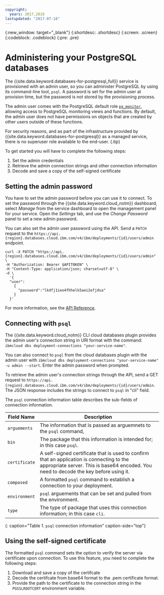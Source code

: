```yaml
---
copyright:
  years: 2017,2018
lastupdated: "2017-07-18"
---
```


{:new_window: target="_blank"}
{:shortdesc: .shortdesc}
{:screen: .screen}
{:codeblock: .codeblock}
{:pre: .pre}

# Administering your PostgreSQL databases

The {{site.data.keyword.databases-for-postgresql_full}} service is provisioned with an admin user, so you can administer PostgreSQL by using its command-line tool, `psql`. A password is set for the admin user at provision time, but the password is not stored by the provisioning process.

The admin user comes with the PostgreSQL default role [`pg_monitor`](https://www.postgresql.org/docs/10/static/default-roles.html), allowing access to PostgreSQL monitoring views and functions. By default, the admin user does not have permissions on objects that are created by other users outside of these functions.

For security reasons, and as part of the infrastructure provided by {{site.data.keyword.databases-for-postgresql}} as a managed service, there is no superuser role available to the end-user.
{.tip}

To get started you will have to complete the following steps:

1. Set the admin credentials
2. Retrieve the admin connection strings and other connection information
3. Decode and save a copy of the self-signed certificate

## Setting the admin password

You have to set the admin password before you can use it to connect. To set the password through the {{site.data.keyword.cloud_notm}} dashboard, select _Manage_ from the service dashboard to open the management panel for your service. Open the _Settings_ tab, and use the _Change Password_ panel to set a new admin password.

You can also set the admin user password using the API. Send a `PATCH` request to the `https://api.{region}.databases.cloud.ibm.com/v4/ibm/deployments/{id}/users/admin` endpoint.

```
curl -X PATCH "https://api.{region}.databases.cloud.ibm.com/v4/ibm/deployments/{id}/users/admin" \
-H "Authorization: Bearer $APITOKEN" \
-H "Content-Type: application/json; charset=utf-8" \
-d \
  '{
  "user": 
    {
      "password":"lkdfj1ieo4fhhelk5aei2efjdsa"
    }
  }'
```

For more information, see the [API Reference](https://pages.github.ibm.com/compose/apidocs/apiv4doc-static.html#operation/changeUserPassword).

## Connecting with `psql`

The {{site.data.keyword.cloud_notm}} CLI cloud databases plugin provides the admin user's connection string in URI format with the command: `ibmcloud dbs deployment-connections "your-service-name"`.

You can also connect to `psql` from the cloud databases plugin with the admin user with `ibmcloud dbs deployment-connections "your-service-name" -u admin --start`. Enter the admin password when prompted.

To retrieve the admin user's connection strings through the API, send a GET request to `https://api.{region}.databases.cloud.ibm.com/v4/ibm/deployments/{id}/users/admin`. The JSON response includes the strings to connect to `psql` in "cli" field.

The `psql` connection information table describes the sub-fields of connection information.

Field Name|Description
----------|-----------
`arguements`|The information that is passed as arguemnets to the `psql` command,
`bin`|The package that this information is intended for; in this case `psql`.
`certificate`|A self-signed certificate that is used to confirm that an application is connecting to the appropriate server. This is base64 encoded. You need to decode the key before using it.
`composed`|A formatted `psql` command to establish a connection to your deployment.
`environment`|`psql` arguements that can be set and pulled from the environment.
`type`|The type of package that uses this connection information; in this case `cli`. 
{: caption="Table 1. `psql` connection information" caption-side="top"}

## Using the self-signed certificate

The formatted `psql` command sets the option to verify the server via certificate upon connection. To use this feature, you need to complete the following steps:

1. Download and save a copy of the certifcate
2. Decode the certifcate from base64 format to the .pem certificate format.
3. Provide the path to the certificate to the connection string in the `PGSSLROOTCERT` environment variable.



